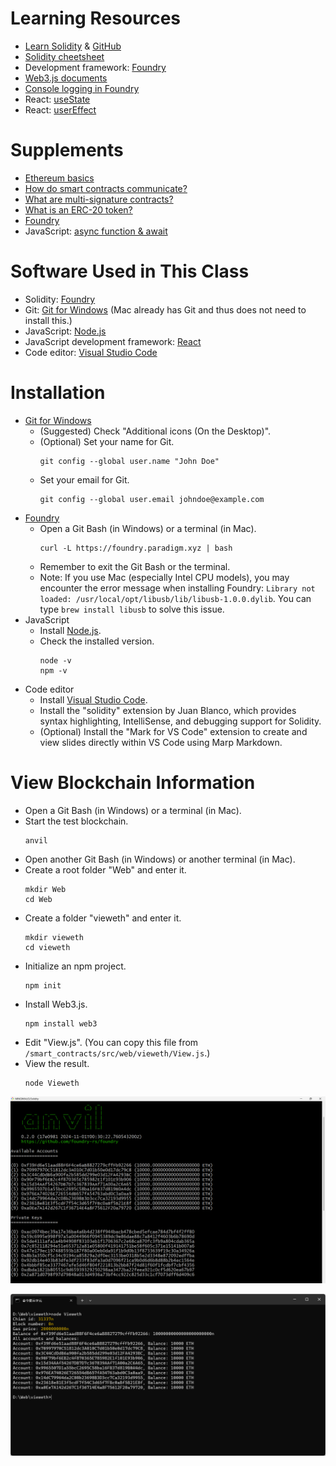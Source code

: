 # Learning Resources
+ [Learn Solidity](https://www.alchemy.com/university/courses/solidity) & [GitHub](https://github.com/alchemyplatform/learn-solidity-presentations)
+ [Solidity cheetsheet](https://docs.soliditylang.org/en/v0.8.28/cheatsheet.html)
+ Development framework: [Foundry](https://book.getfoundry.sh/)
+ [Web3.js documents](https://docs.web3js.org/)
+ [Console logging in Foundry](https://book.getfoundry.sh/reference/forge-std/console-log)
+ React: [useState](https://react.dev/reference/react/useState)
+ React: [userEffect](https://react.dev/reference/react/useEffect)

# Supplements
+ [Ethereum basics](https://docs.alchemy.com/docs/ethereum-basics)
+ [How do smart contracts communicate?](https://docs.alchemy.com/docs/smart-contract-communication)
+ [What are multi-signature contracts?](https://docs.alchemy.com/docs/multi-sig-contracts)
+ [What is an ERC-20 token?](https://docs.alchemy.com/docs/what-is-erc-20)
+ [Foundry](https://medium.com/imtoken/foundry-introduction-and-our-experience-sharing-d9d82bf012ae)
+ JavaScript: [async function & await](https://www.casper.tw/development/2020/10/16/async-await/)

# Software Used in This Class
+ Solidity: [Foundry](https://book.getfoundry.sh/)
+ Git: [Git for Windows](https://gitforwindows.org/) (Mac already has Git and thus does not need to install this.)
+ JavaScript: [Node.js](https://nodejs.org/en/download/prebuilt-installer)
+ JavaScript development framework: [React](https://react.dev/)
+ Code editor: [Visual Studio Code](https://code.visualstudio.com/)

# Installation
+ [Git for Windows](https://gitforwindows.org/)
  - (Suggested) Check "Additional icons (On the Desktop)".
  - (Optional) Set your name for Git.
    ```
    git config --global user.name "John Doe"
    ```
  - Set your email for Git.
    ```
    git config --global user.email johndoe@example.com
    ```
+ [Foundry](https://book.getfoundry.sh/)
  - Open a Git Bash (in Windows) or a terminal (in Mac).
    ```
    curl -L https://foundry.paradigm.xyz | bash
    ```
  - Remember to exit the Git Bash or the terminal.
  - Note: If you use Mac (especially Intel CPU models), you may encounter the error message when installing Foundry: `Library not loaded: /usr/local/opt/libusb/lib/libusb-1.0.0.dylib`. You can type `brew install libusb` to solve this issue.
+ JavaScript
  - Install [Node.js](https://nodejs.org/en/download/prebuilt-installer).
  - Check the installed version.
    ```
    node -v
    npm -v
    ```
+ Code editor
  - Install [Visual Studio Code](https://code.visualstudio.com/).
  - Install the "solidity" extension by Juan Blanco, which provides syntax highlighting, IntelliSense, and debugging support for Solidity.
  - (Optional) Install the "Mark for VS Code" extension to create and view slides directly within VS Code using Marp Markdown.

# View Blockchain Information
+ Open a Git Bash (in Windows) or a terminal (in Mac).
+ Start the test blockchain.
  ```
  anvil
  ```
+ Open another Git Bash (in Windows) or another terminal (in Mac).
+ Create a root folder "Web" and enter it.
  ```
  mkdir Web
  cd Web
  ```
+ Create a folder "vieweth" and enter it.
  ```
  mkdir vieweth
  cd vieweth
  ```
+ Initialize an npm project.
  ```
  npm init
  ```
+ Install Web3.js.
  ```
  npm install web3
  ```
+ Edit "View.js".
  (You can copy this file from `/smart_contracts/src/web/vieweth/View.js`.)
+ View the result.
  ```
  node Vieweth
  ```

![image](/smart_contracts/img/anvil.png)

![image](/smart_contracts/img/vieweth.png)
